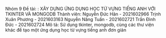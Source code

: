 Nhóm 9
Đề tài: : XÂY DỰNG ỨNG DỤNG HỌC TỪ VỰNG TIẾNG ANH VỚI TKINTER VÀ MONGODB
Thành viên: Nguyễn Đức Hân - 2021602966
            Trịnh Xuân Phương - 2021603163
            Nguyễn Năng Tuấn - 2021602721
            Trần Đình Đức - 2021602724
Mô tả: Sử dụng tkinter, mongodb, cùng các thư viện khác để tạo một ứng dụng học từ vựng tiếng anh đơn giản
